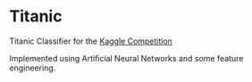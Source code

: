 # Titanic
Titanic Classifier for the [Kaggle Competition](https://www.kaggle.com/c/titanic)

Implemented using Artificial Neural Networks and some feature engineering.
